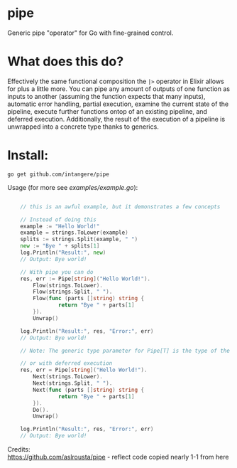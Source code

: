 # pipe
Generic pipe "operator" for Go with fine-grained control.

# What does this do?    
Effectively the same functional composition the `|>` operator in Elixir allows for plus a little more. You can pipe any amount of outputs of one function as inputs to another (assuming the function expects that many inputs), automatic error handling, partial execution, examine the current state of the pipeline, execute further functions ontop of an existing pipeline, and deferred execution. Additionally, the result of the execution of a pipeline is unwrapped into a concrete type thanks to generics.

# Install: 
```` 
go get github.com/intangere/pipe 
````    

Usage (for more see *examples/example.go*): 
````go

    // this is an awful example, but it demonstrates a few concepts

    // Instead of doing this
    example := "Hello World!"
    example = strings.ToLower(example)
    splits := strings.Split(example, " ")
    new := "Bye " + splits[1]
    log.Println("Result:", new)
    // Output: Bye world!

    // With pipe you can do
    res, err := Pipe[string]("Hello World!").
        Flow(strings.ToLower).
        Flow(strings.Split, " ").
        Flow(func (parts []string) string {
                return "Bye " + parts[1]
        }).
        Unwrap()

    log.Println("Result:", res, "Error:", err)
    // Output: Bye world!

    // Note: The generic type parameter for Pipe[T] is the type of the result from your pipeline

    // or with deferred execution
    res, err = Pipe[string]("Hello World!").
        Next(strings.ToLower).
        Next(strings.Split, " ").
        Next(func (parts []string) string {
                return "Bye " + parts[1]
        }).
        Do().
        Unwrap()

    log.Println("Result:", res, "Error:", err)
    // Output: Bye world!

````
Credits:   
https://github.com/aslrousta/pipe - reflect code copied nearly 1-1 from here
